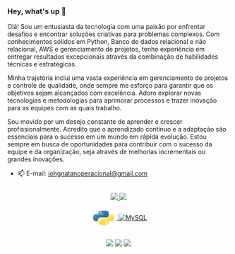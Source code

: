 ### Hey, what's up 👋

Olá! Sou um entusiasta da tecnologia com uma paixão por enfrentar desafios e encontrar soluções criativas para problemas complexos. Com conhecimentos sólidos em Python, Banco de dados relacional e não relacional, AWS e gerenciamento de projetos, tenho experiência em entregar resultados excepcionais através da combinação de habilidades técnicas e estratégicas.

Minha trajetória inclui uma vasta experiência em gerenciamento de projetos e controle de qualidade, onde sempre me esforço para garantir que os objetivos sejam alcançados com excelência. Adoro explorar novas tecnologias e metodologias para aprimorar processos e trazer inovação para as equipes com as quais trabalho.

Sou movido por um desejo constante de aprender e crescer profissionalmente. Acredito que o aprendizado contínuo e a adaptação são essenciais para o sucesso em um mundo em rápida evolução. Estou sempre em busca de oportunidades para contribuir com o sucesso da equipe e da organização, seja através de melhorias incrementais ou grandes inovações.

- 📫 E-mail: johgnatanoperacional@gmail.com 

##

<div align="center">
  <a href="">
  <img height="160em" src="https://github-readme-stats.vercel.app/api?username=JOHGNATAN&show_icons=true&theme=tokyonight&include_all_commits=true&count_private=true"/>
  <img height="160em" src="https://github-readme-stats.vercel.app/api/top-langs/?username=JOHGNATAN&layout=compact&langs_count=7&theme=tokyonight"/>
    
<div style="display: inline_block"><br>
  <img align="center" alt="Python" height="40" width="60" src="https://raw.githubusercontent.com/devicons/devicon/master/icons/python/python-original.svg">         
  <img align="center" alt="MySQL" height="80" width="100" src="https://cdn.jsdelivr.net/gh/devicons/devicon/icons/mysql/mysql-original-wordmark.svg">
  
</div>
  


##
 <div align="center">
  <a href="https://www.instagram.com/johgnatan/" target="_blank"><img src="https://img.shields.io/badge/-Instagram-%23E4405F?style=for-the-badge&logo=instagram&logoColor=white" target="_blank"></a>
  <a href = "mailto:johgnatanoperacional@gmail.com"><img src="https://img.shields.io/badge/-Gmail-%23333?style=for-the-badge&logo=gmail&logoColor=white" target="_blank"></a>
  <a href="https://www.linkedin.com/in/johnatan-ezequiel-6321b51ba" target="_blank"><img src="https://img.shields.io/badge/-LinkedIn-%230077B5?style=for-the-badge&logo=linkedin&logoColor=white" target="_blank"></a>
   
   
 ##


